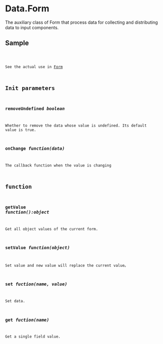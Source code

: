 # Data.Form

The auxiliary class of Form that process data for collecting and distributing data to input components.

## Sample

<code name="example" />

See the actual use in [Form](#/components/Form)

## Init parameters

### removeUndefined *boolean*

Whether to remove the data whose value is undefined. Its default value is true.

### onChange *function(data)*

The callback function when the value is changing

## function

### getValue *function():object*
Get all object values of the current form.

### setValue *function(object)*
Set value and new value will replace the current value。

### set *fuction(name, value)*
Set data.

### get *fuction(name)*
Get a single field value.